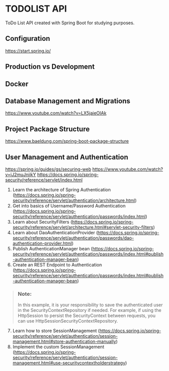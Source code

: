 # TODOLIST API 

ToDo List API created with Spring Boot for studying purposes.

## Configuration

https://start.spring.io/

## Production vs Development

## Docker

## Database Management and Migrations

https://www.youtube.com/watch?v=LX5jaieOIAk

## Project Package Structure 

https://www.baeldung.com/spring-boot-package-structure

## User Management and Authentication

https://spring.io/guides/gs/securing-web
https://www.youtube.com/watch?v=iJ2muJniikY
https://docs.spring.io/spring-security/reference/servlet/index.html

1. Learn the architecture of Spring Authentication (https://docs.spring.io/spring-security/reference/servlet/authentication/architecture.html)
2. Get into basics of Username/Password Authentication (https://docs.spring.io/spring-security/reference/servlet/authentication/passwords/index.html)
3. Learn about SecurityFilters (https://docs.spring.io/spring-security/reference/servlet/architecture.html#servlet-security-filters)
4. Learn about DaoAuthenticationProvider (https://docs.spring.io/spring-security/reference/servlet/authentication/passwords/dao-authentication-provider.html)
5. Publish AuthenticationManager bean (https://docs.spring.io/spring-security/reference/servlet/authentication/passwords/index.html#publish-authentication-manager-bean)
6. Create an REST Endpoint to Authentication (https://docs.spring.io/spring-security/reference/servlet/authentication/passwords/index.html#publish-authentication-manager-bean) 
>  ### Note: 
> In this example, it is your responsibility to save the authenticated user in the SecurityContextRepository if needed. For example, if using the HttpSession to persist the SecurityContext between requests, you can use HttpSessionSecurityContextRepository.
7. Learn how to store SessionManagement (https://docs.spring.io/spring-security/reference/servlet/authentication/session-management.html#store-authentication-manually)
8. Implement the custom SessionManagement (https://docs.spring.io/spring-security/reference/servlet/authentication/session-management.html#use-securitycontextholderstrategy)

